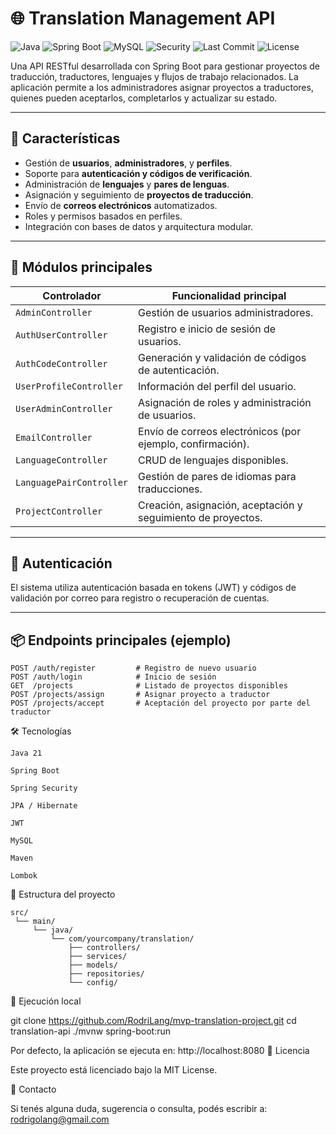 # 🌐 Translation Management API

![Java](https://img.shields.io/badge/Java-21-blue?logo=java)
![Spring Boot](https://img.shields.io/badge/Spring_Boot-3.x-brightgreen?logo=spring)
![MySQL](https://img.shields.io/badge/Database-MySQL-blue?logo=mysql)
![Security](https://img.shields.io/badge/Security-JWT%20%7C%20Spring%20Security-red?logo=springsecurity)
![Last Commit](https://img.shields.io/github/last-commit/RodriLang/tennis-tournaments-API)
![License](https://img.shields.io/github/license/RodriLang/tennis-tournaments-API)

Una API RESTful desarrollada con Spring Boot para gestionar proyectos de traducción, traductores, lenguajes y flujos de trabajo relacionados. La aplicación permite a los administradores asignar proyectos a traductores, quienes pueden aceptarlos, completarlos y actualizar su estado.

---

## 🚀 Características

- Gestión de **usuarios**, **administradores**, y **perfiles**.
- Soporte para **autenticación y códigos de verificación**.
- Administración de **lenguajes** y **pares de lenguas**.
- Asignación y seguimiento de **proyectos de traducción**.
- Envío de **correos electrónicos** automatizados.
- Roles y permisos basados en perfiles.
- Integración con bases de datos y arquitectura modular.

---

## 🧩 Módulos principales

| Controlador               | Funcionalidad principal                                          |
|--------------------------|------------------------------------------------------------------|
| `AdminController`        | Gestión de usuarios administradores.                            |
| `AuthUserController`     | Registro e inicio de sesión de usuarios.                        |
| `AuthCodeController`     | Generación y validación de códigos de autenticación.            |
| `UserProfileController`  | Información del perfil del usuario.                             |
| `UserAdminController`    | Asignación de roles y administración de usuarios.               |
| `EmailController`        | Envío de correos electrónicos (por ejemplo, confirmación).      |
| `LanguageController`     | CRUD de lenguajes disponibles.                                  |
| `LanguagePairController` | Gestión de pares de idiomas para traducciones.                  |
| `ProjectController`      | Creación, asignación, aceptación y seguimiento de proyectos.    |

---

## 🔐 Autenticación

El sistema utiliza autenticación basada en tokens (JWT) y códigos de validación por correo para registro o recuperación de cuentas.

---

## 📦 Endpoints principales (ejemplo)

```http
POST /auth/register         # Registro de nuevo usuario
POST /auth/login            # Inicio de sesión
GET  /projects              # Listado de proyectos disponibles
POST /projects/assign       # Asignar proyecto a traductor
POST /projects/accept       # Aceptación del proyecto por parte del traductor
```
🛠️ Tecnologías

    Java 21

    Spring Boot

    Spring Security

    JPA / Hibernate

    JWT

    MySQL

    Maven

    Lombok

📂 Estructura del proyecto

```plaintext
src/
 └── main/
     └── java/
         └── com/yourcompany/translation/
             ├── controllers/
             ├── services/
             ├── models/
             ├── repositories/
             └── config/
```
🧪 Ejecución local

git clone https://github.com/RodriLang/mvp-translation-project.git
cd translation-api
./mvnw spring-boot:run

Por defecto, la aplicación se ejecuta en: http://localhost:8080
📝 Licencia

Este proyecto está licenciado bajo la MIT License.

📧 Contacto

Si tenés alguna duda, sugerencia o consulta, podés escribir a: rodrigolang@gmail.com